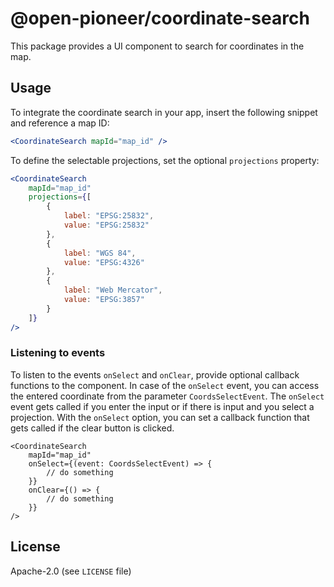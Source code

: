 # @open-pioneer/coordinate-search

This package provides a UI component to search for coordinates in the map.

## Usage

To integrate the coordinate search in your app, insert the following snippet and reference a map ID:

```jsx
<CoordinateSearch mapId="map_id" />
```

To define the selectable projections, set the optional `projections` property:

```jsx
<CoordinateSearch
    mapId="map_id"
    projections={[
        {
            label: "EPSG:25832",
            value: "EPSG:25832"
        },
        {
            label: "WGS 84",
            value: "EPSG:4326"
        },
        {
            label: "Web Mercator",
            value: "EPSG:3857"
        }
    ]}
/>
```

### Listening to events

To listen to the events `onSelect` and `onClear`, provide optional callback functions to the component.
In case of the `onSelect` event, you can access the entered coordinate from the parameter `CoordsSelectEvent`. The `onSelect` event gets called if you enter the input or if there is input and you select a projection.
With the `onSelect` option, you can set a callback function that gets called if the clear button is clicked.

```tsx
<CoordinateSearch
    mapId="map_id"
    onSelect={(event: CoordsSelectEvent) => {
        // do something
    }}
    onClear={() => {
        // do something
    }}
/>
```

## License

Apache-2.0 (see `LICENSE` file)
